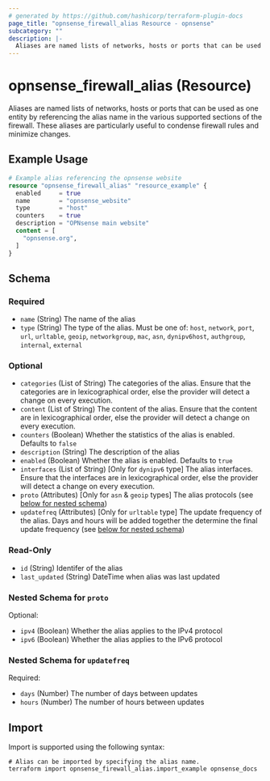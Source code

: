 ```yaml
---
# generated by https://github.com/hashicorp/terraform-plugin-docs
page_title: "opnsense_firewall_alias Resource - opnsense"
subcategory: ""
description: |-
  Aliases are named lists of networks, hosts or ports that can be used as one entity by referencing the alias name in the various supported sections of the firewall. These aliases are particularly useful to condense firewall rules and minimize changes.
---
```


# opnsense_firewall_alias (Resource)

Aliases are named lists of networks, hosts or ports that can be used as one entity by referencing the alias name in the various supported sections of the firewall. These aliases are particularly useful to condense firewall rules and minimize changes.

## Example Usage

```terraform
# Example alias referencing the opnsense website
resource "opnsense_firewall_alias" "resource_example" {
  enabled     = true
  name        = "opnsense_website"
  type        = "host"
  counters    = true
  description = "OPNsense main website"
  content = [
    "opnsense.org",
  ]
}
```

<!-- schema generated by tfplugindocs -->

## Schema

### Required

- `name` (String) The name of the alias
- `type` (String) The type of the alias. Must be one of: `host`, `network`, `port`, `url`, `urltable`, `geoip`, `networkgroup`, `mac`, `asn`, `dynipv6host`, `authgroup`, `internal`, `external`

### Optional

- `categories` (List of String) The categories of the alias. Ensure that the categories are in lexicographical order, else the provider will detect a change on every execution.
- `content` (List of String) The content of the alias. Ensure that the content are in lexicographical order, else the provider will detect a change on every execution.
- `counters` (Boolean) Whether the statistics of the alias is enabled. Defaults to `false`
- `description` (String) The description of the alias
- `enabled` (Boolean) Whether the alias is enabled. Defaults to `true`
- `interfaces` (List of String) [Only for `dynipv6` type] The alias interfaces. Ensure that the interfaces are in lexicographical order, else the provider will detect a change on every execution.
- `proto` (Attributes) [Only for `asn` & `geoip` types] The alias protocols (see [below for nested schema](#nestedatt--proto))
- `updatefreq` (Attributes) [Only for `urltable` type] The update frequency of the alias. Days and hours will be added together the determine the final update frequency (see [below for nested schema](#nestedatt--updatefreq))

### Read-Only

- `id` (String) Identifer of the alias
- `last_updated` (String) DateTime when alias was last updated

<a id="nestedatt--proto"></a>

### Nested Schema for `proto`

Optional:

- `ipv4` (Boolean) Whether the alias applies to the IPv4 protocol
- `ipv6` (Boolean) Whether the alias applies to the IPv6 protocol

<a id="nestedatt--updatefreq"></a>

### Nested Schema for `updatefreq`

Required:

- `days` (Number) The number of days between updates
- `hours` (Number) The number of hours between updates

## Import

Import is supported using the following syntax:

```shell
# Alias can be imported by specifying the alias name.
terraform import opnsense_firewall_alias.import_example opnsense_docs
```
